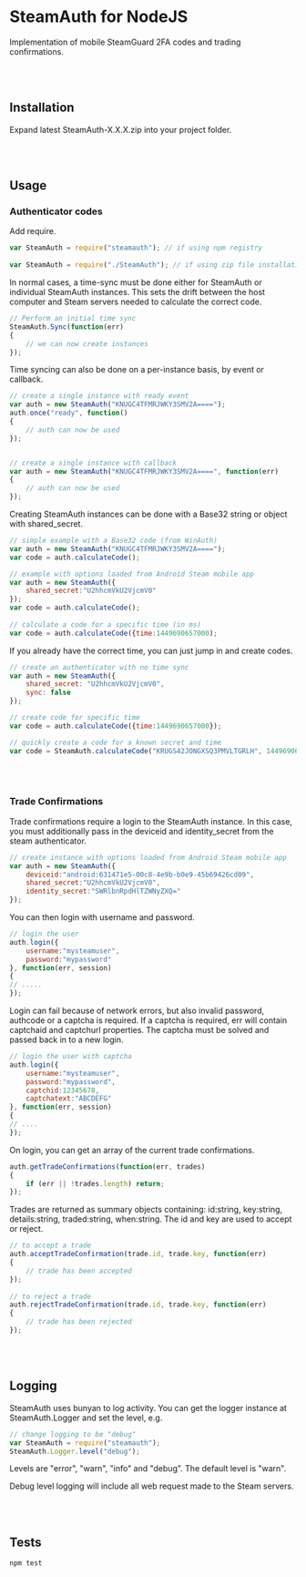 SteamAuth for NodeJS
====================

Implementation of mobile SteamGuard 2FA codes and trading confirmations.

<br><br>

## Installation

Expand latest SteamAuth-X.X.X.zip into your project folder.

<br><br>

## Usage

### Authenticator codes

Add require.

```js
var SteamAuth = require("steamauth"); // if using npm registry
	
var SteamAuth = require("./SteamAuth"); // if using zip file installation
```

In normal cases, a time-sync must be done either for SteamAuth or individual SteamAuth instances. This sets the drift between the host computer and Steam servers needed to calculate the correct code.

```js
// Perform an initial time sync
SteamAuth.Sync(function(err)
{
	// we can now create instances
});
```
	
Time syncing can also be done on a per-instance basis, by event or callback.

```js
// create a single instance with ready event
var auth = new SteamAuth("KNUGC4TFMRJWKY3SMV2A====");
auth.once("ready", function()
{
	// auth can now be used
});


// create a single instance with callback
var auth = new SteamAuth("KNUGC4TFMRJWKY3SMV2A====", function(err)
{
	// auth can now be used
});
```

Creating SteamAuth instances can be done with a Base32 string or object with shared_secret.

```js
// simple example with a Base32 code (from WinAuth)
var auth = new SteamAuth("KNUGC4TFMRJWKY3SMV2A====");
var code = auth.calculateCode();

// example with options loaded from Android Steam mobile app
var auth = new SteamAuth({
	shared_secret:"U2hhcmVkU2VjcmV0"
});
var code = auth.calculateCode();
	
// calculate a code for a specific time (in ms)
var code = auth.calculateCode({time:1449690657000);
```

If you already have the correct time, you can just jump in and create codes.	


```js
// create an authenticator with no time sync
var auth = new SteamAuth({
	shared_secret: "U2hhcmVkU2VjcmV0",
	sync: false
});

// create code for specific time
var code = auth.calculateCode({time:1449690657000});

// quickly create a code for a known secret and time
var code = SteamAuth.calculateCode("KRUGS42JONGXSQ3PMVLTGRLH", 1449690657000);
```

<br><br>
	
### Trade Confirmations

Trade confirmations require a login to the SteamAuth instance. In this case, you must additionally pass in the deviceid and identity_secret from the steam authenticator.


```js
// create instance with options loaded from Android Steam mobile app
var auth = new SteamAuth({
	deviceid:"android:631471e5-00c8-4e9b-b0e9-45b69426cd09",
	shared_secret:"U2hhcmVkU2VjcmV0",
	identity_secret:"SWRlbnRpdHlTZWNyZXQ="
});
```

You can then login with username and password.

```js
// login the user
auth.login({
	username:"mysteamuser",
	password:"mypassword"
}, function(err, session)
{
// .....
});
```
	
Login can fail because of network errors, but also invalid password, authcode or a captcha is required. If a captcha is required, err will contain captchaid and captchurl properties. The captcha must be solved and passed back in to a new login.


```js
// login the user with captcha
auth.login({
	username:"mysteamuser",
	password:"mypassword",
	captchid:12345678,
	captchatext:"ABCDEFG"
}, function(err, session)
{
// ....
});
```
	
On login, you can get an array of the current trade confirmations.

```js
auth.getTradeConfirmations(function(err, trades)
{
	if (err || !trades.length) return;	
});
```

	
Trades are returned as summary objects containing: id:string, key:string, details:string, traded:string, when:string. The id and key are used to accept or reject.


```js	
// to accept a trade
auth.acceptTradeConfirmation(trade.id, trade.key, function(err)
{
	// trade has been accepted
});
		
// to reject a trade
auth.rejectTradeConfirmation(trade.id, trade.key, function(err)
{
	// trade has been rejected
});
```

<br><br>

## Logging

SteamAuth uses bunyan to log activity. You can get the logger instance at SteamAuth.Logger and set the level, e.g.

```js
// change logging to be "debug"
var SteamAuth = require("steamauth");
SteamAuth.Logger.level("debug");
```
	
Levels are "error", "warn", "info" and "debug". The default level is "warn".

Debug level logging will include all web request made to the Steam servers.

<br><br>
	
## Tests

```bash
npm test
```

